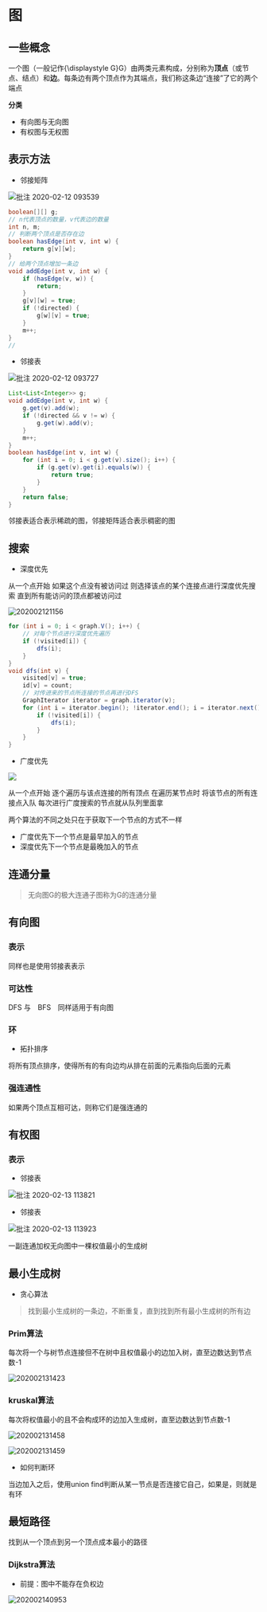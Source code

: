 # 图

## 一些概念

一个图（一般记作{\displaystyle G}G）由两类元素构成，分别称为**顶点**（或节点、结点）和**边**。每条边有两个顶点作为其端点，我们称这条边“连接”了它的两个端点

**分类**

- 有向图与无向图
- 有权图与无权图

## 表示方法

- 邻接矩阵

![批注 2020-02-12 093539](/assets/批注%202020-02-12%20093539.png)

```java
boolean[][] g;
// n代表顶点的数量，v代表边的数量
int n, m;
// 判断两个顶点是否存在边
boolean hasEdge(int v, int w) {
    return g[v][w];
}
// 给两个顶点增加一条边
void addEdge(int v, int w) {
    if (hasEdge(v, w)) {
        return;
    }
    g[v][w] = true;
    if (!directed) {
        g[w][v] = true;
    }
    m++;
}
// 
```

- 邻接表

![批注 2020-02-12 093727](/assets/批注%202020-02-12%20093727.png)

```java
List<List<Integer>> g;
void addEdge(int v, int w) {
    g.get(v).add(w);
    if (!directed && v != w) {
        g.get(w).add(v);
    }
    m++;
}
boolean hasEdge(int v, int w) {
    for (int i = 0; i < g.get(v).size(); i++) {
        if (g.get(v).get(i).equals(w)) {
            return true;
        }
    }
    return false;
}
```

邻接表适合表示稀疏的图，邻接矩阵适合表示稠密的图

## 搜索

- 深度优先

从一个点开始 如果这个点没有被访问过 则选择该点的某个连接点进行深度优先搜索 直到所有能访问的顶点都被访问过

![202002121156](/assets/202002121156.png)

```java
for (int i = 0; i < graph.V(); i++) {
    // 对每个节点进行深度优先遍历
    if (!visited[i]) {
        dfs(i);
    }
}
void dfs(int v) {
    visited[v] = true;
    id[v] = count;
    // 对传进来的节点所连接的节点再进行DFS
    GraphIterator iterator = graph.iterator(v);
    for (int i = iterator.begin(); !iterator.end(); i = iterator.next()) {
        if (!visited[i]) {
            dfs(i);
        }
    }
}
```

- 广度优先

![](https://img-blog.csdn.net/20170710121420612?watermark/2/text/aHR0cDovL2Jsb2cuY3Nkbi5uZXQvSnVyYm8=/font/5a6L5L2T/fontsize/400/fill/I0JBQkFCMA==/dissolve/70/gravity/SouthEast)

从一个点开始 逐个遍历与该点连接的所有顶点 在遍历某节点时 将该节点的所有连接点入队 每次进行广度搜索的节点就从队列里面拿

两个算法的不同之处只在于获取下一个节点的方式不一样

- 广度优先下一个节点是最早加入的节点
- 深度优先下一个节点是最晚加入的节点

## 连通分量

>无向图G的极大连通子图称为G的连通分量

## 有向图

### 表示

同样也是使用邻接表表示

### 可达性

DFS 与　BFS　同样适用于有向图

### 环

- 拓扑排序

将所有顶点排序，使得所有的有向边均从排在前面的元素指向后面的元素

### 强连通性

如果两个顶点互相可达，则称它们是强连通的

## 有权图

### 表示

- 邻接表

![批注 2020-02-13 113821](/assets/批注%202020-02-13%20113821.png)

- 邻接表

![批注 2020-02-13 113923](/assets/批注%202020-02-13%20113923.png)

一副连通加权无向图中一棵权值最小的生成树

## 最小生成树

- 贪心算法

>找到最小生成树的一条边，不断重复，直到找到所有最小生成树的所有边

### Prim算法

每次将一个与树节点连接但不在树中且权值最小的边加入树，直至边数达到节点数-1

![202002131423](/assets/202002131423.png)

### kruskal算法

每次将权值最小的且不会构成环的边加入生成树，直至边数达到节点数-1

![202002131458](/assets/202002131458.png)

![202002131459](/assets/202002131459.png)

- 如何判断环

当边加入之后，使用union find判断从某一节点是否连接它自己，如果是，则就是有环

## 最短路径

找到从一个顶点到另一个顶点成本最小的路径

### Dijkstra算法

- 前提：图中不能存在负权边

![202002140953](/assets/202002140953.jpg)

